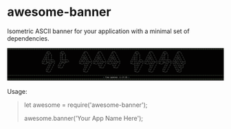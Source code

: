 # awesome-banner

Isometric ASCII banner for your application with a minimal set of dependencies.


![scrot](https://raw.githubusercontent.com/null4bl3/awesome-banner/master/scrot.png)


Usage:

> let awesome = require('awesome-banner');
> 
> awesome.banner('Your App Name Here');
